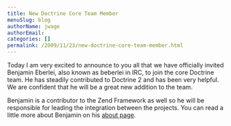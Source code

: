 ```yaml
---
title: New Doctrine Core Team Member
menuSlug: blog
authorName: jwage 
authorEmail: 
categories: []
permalink: /2009/11/23/new-doctrine-core-team-member.html
---
```

Today I am very excited to announce to you all that we have officially
invited Benjamin Eberlei, also known as beberlei in IRC, to join the
core Doctrine team. He has steadily contributed to Doctrine 2 and has
been very helpful. We are confident that he will be a great new addition
to the team.

Benjamin is a contributor to the Zend Framework as well so he will be
responsible for leading the integration between the projects. You can
read a little more about Benjamin on his [about
page](http://www.doctrine-project.org/contributor/beberlei).
